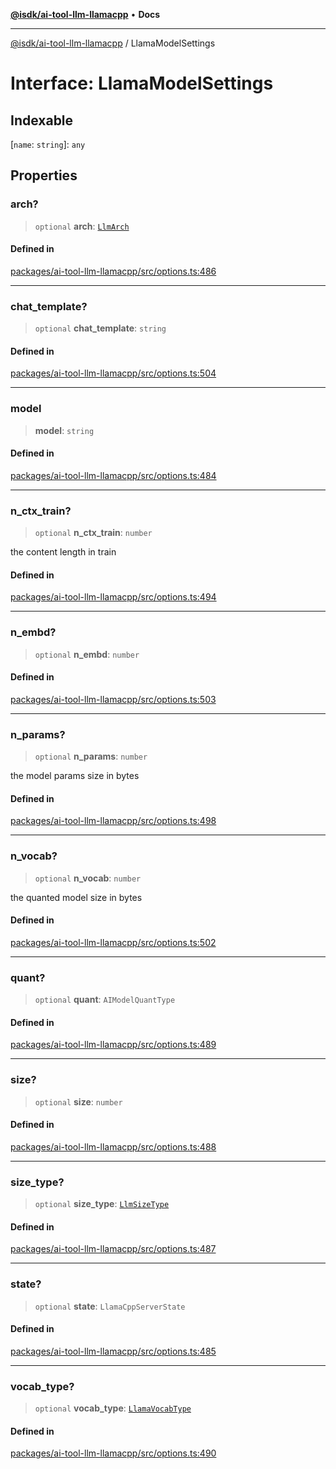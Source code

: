 [**@isdk/ai-tool-llm-llamacpp**](../README.md) • **Docs**

***

[@isdk/ai-tool-llm-llamacpp](../globals.md) / LlamaModelSettings

# Interface: LlamaModelSettings

## Indexable

 \[`name`: `string`\]: `any`

## Properties

### arch?

> `optional` **arch**: [`LlmArch`](../enumerations/LlmArch.md)

#### Defined in

[packages/ai-tool-llm-llamacpp/src/options.ts:486](https://github.com/isdk/ai-tool-llm-llamacpp.js/blob/7287783d46f995e107854e485be3e5797b423e85/src/options.ts#L486)

***

### chat\_template?

> `optional` **chat\_template**: `string`

#### Defined in

[packages/ai-tool-llm-llamacpp/src/options.ts:504](https://github.com/isdk/ai-tool-llm-llamacpp.js/blob/7287783d46f995e107854e485be3e5797b423e85/src/options.ts#L504)

***

### model

> **model**: `string`

#### Defined in

[packages/ai-tool-llm-llamacpp/src/options.ts:484](https://github.com/isdk/ai-tool-llm-llamacpp.js/blob/7287783d46f995e107854e485be3e5797b423e85/src/options.ts#L484)

***

### n\_ctx\_train?

> `optional` **n\_ctx\_train**: `number`

the content length in train

#### Defined in

[packages/ai-tool-llm-llamacpp/src/options.ts:494](https://github.com/isdk/ai-tool-llm-llamacpp.js/blob/7287783d46f995e107854e485be3e5797b423e85/src/options.ts#L494)

***

### n\_embd?

> `optional` **n\_embd**: `number`

#### Defined in

[packages/ai-tool-llm-llamacpp/src/options.ts:503](https://github.com/isdk/ai-tool-llm-llamacpp.js/blob/7287783d46f995e107854e485be3e5797b423e85/src/options.ts#L503)

***

### n\_params?

> `optional` **n\_params**: `number`

the model params size in bytes

#### Defined in

[packages/ai-tool-llm-llamacpp/src/options.ts:498](https://github.com/isdk/ai-tool-llm-llamacpp.js/blob/7287783d46f995e107854e485be3e5797b423e85/src/options.ts#L498)

***

### n\_vocab?

> `optional` **n\_vocab**: `number`

the quanted model size in bytes

#### Defined in

[packages/ai-tool-llm-llamacpp/src/options.ts:502](https://github.com/isdk/ai-tool-llm-llamacpp.js/blob/7287783d46f995e107854e485be3e5797b423e85/src/options.ts#L502)

***

### quant?

> `optional` **quant**: `AIModelQuantType`

#### Defined in

[packages/ai-tool-llm-llamacpp/src/options.ts:489](https://github.com/isdk/ai-tool-llm-llamacpp.js/blob/7287783d46f995e107854e485be3e5797b423e85/src/options.ts#L489)

***

### size?

> `optional` **size**: `number`

#### Defined in

[packages/ai-tool-llm-llamacpp/src/options.ts:488](https://github.com/isdk/ai-tool-llm-llamacpp.js/blob/7287783d46f995e107854e485be3e5797b423e85/src/options.ts#L488)

***

### size\_type?

> `optional` **size\_type**: [`LlmSizeType`](../enumerations/LlmSizeType.md)

#### Defined in

[packages/ai-tool-llm-llamacpp/src/options.ts:487](https://github.com/isdk/ai-tool-llm-llamacpp.js/blob/7287783d46f995e107854e485be3e5797b423e85/src/options.ts#L487)

***

### state?

> `optional` **state**: `LlamaCppServerState`

#### Defined in

[packages/ai-tool-llm-llamacpp/src/options.ts:485](https://github.com/isdk/ai-tool-llm-llamacpp.js/blob/7287783d46f995e107854e485be3e5797b423e85/src/options.ts#L485)

***

### vocab\_type?

> `optional` **vocab\_type**: [`LlamaVocabType`](../enumerations/LlamaVocabType.md)

#### Defined in

[packages/ai-tool-llm-llamacpp/src/options.ts:490](https://github.com/isdk/ai-tool-llm-llamacpp.js/blob/7287783d46f995e107854e485be3e5797b423e85/src/options.ts#L490)
